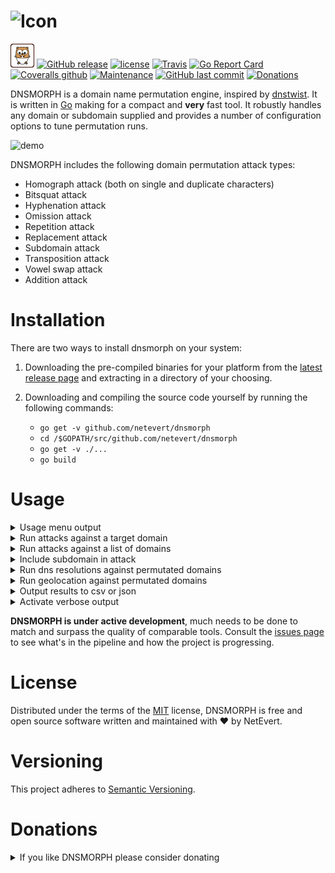 ![Icon](https://github.com/netevert/dnsmorph/blob/master/docs/icon.png)
==================================================================
[![baby-gopher](https://raw.githubusercontent.com/drnic/babygopher-site/gh-pages/images/babygopher-logo-small.png)](http://www.babygopher.org)
[![GitHub release](https://img.shields.io/github/release/netevert/dnsmorph.svg?style=flat-square)](https://github.com/netevert/dnsmorph/releases)
[![license](https://img.shields.io/github/license/netevert/dnsmorph.svg?style=flat-square)](https://github.com/netevert/dnsmorph/blob/master/LICENSE)
[![Travis](https://img.shields.io/travis/netevert/dnsmorph.svg?style=flat-square)](https://travis-ci.org/netevert/dnsmorph)
[![Go Report Card](https://goreportcard.com/badge/github.com/netevert/dnsmorph?style=flat-square)](https://goreportcard.com/report/github.com/netevert/dnsmorph)
[![Coveralls github](https://img.shields.io/coveralls/github/netevert/dnsmorph.svg?style=flat-square)](https://coveralls.io/github/netevert/dnsmorph)
[![Maintenance](https://img.shields.io/maintenance/yes/2018.svg?style=flat-square)]()
[![GitHub last commit](https://img.shields.io/github/last-commit/errantbot/dnsmorph.svg?style=flat-square)](https://github.com/netevert/dnsmorph/commit/master)
[![Donations](https://img.shields.io/badge/donate-bitcoin-orange.svg?logo=bitcoin&style=flat-square)](https://github.com/netevert/dnsmorph#donations)


DNSMORPH is a domain name permutation engine, inspired by [dnstwist](https://github.com/elceef/dnstwist). It is written in [Go](https://golang.org/) making for a compact and **very** fast tool. It robustly handles any domain or subdomain supplied and provides a number of configuration options to tune permutation runs. 

![demo](https://github.com/netevert/dnsmorph/blob/master/docs/demo.gif)

DNSMORPH includes the following domain permutation attack types:
- Homograph attack (both on single and duplicate characters)
- Bitsquat attack
- Hyphenation attack
- Omission attack
- Repetition attack
- Replacement attack
- Subdomain attack
- Transposition attack
- Vowel swap attack
- Addition attack

Installation
============
There are two ways to install dnsmorph on your system:

1. Downloading the pre-compiled binaries for your platform from the [latest release page](https://github.com/netevert/dnsmorph/releases) and extracting in a directory of your choosing.

2. Downloading and compiling the source code yourself by running the following commands:

    - ```go get -v github.com/netevert/dnsmorph```
    - `cd /$GOPATH/src/github.com/netevert/dnsmorph`
    - `go get -v ./...`
    - `go build`

Usage
========
<details><summary>Usage menu output</summary>
<p>

    dnsmorph -d domain | -l domains_file [-girv] [-csv | -json]
      -csv
            output to csv
      -d string
            target domain
      -g    geolocate domain
      -i    include subdomain
      -json
            output to json
      -l string
            domain list filepath
      -r    resolve domain
      -v    enable verbosity
</p>
</details>
<details><summary>Run attacks against a target domain</summary>
<p>

    ./dnsmorph -d amazon.com
</p>
</details>
<details><summary>Run attacks against a list of domains</summary>
<p>

    ./dnsmorph -l domains.txt
</p>
</details>
<details><summary>Include subdomain in attack</summary>
<p>

    ./dnsmorph -d staging.amazon.com -i
</p>
</details>
<details><summary>Run dns resolutions against permutated domains</summary>
<p>

    ./dnsmorph -d amazon.com -r
</p>
</details>
<details><summary>Run geolocation against permutated domains</summary>
<p>

    ./dnsmorph -d amazon.com -g
</p>
</details>
<details><summary>Output results to csv or json</summary>
<p>

    ./dnsmorph -d amazon.com -r -g -csv
    ./dnsmorph -d amazon.com -r -g -json
</p>
</details>
<details><summary>Activate verbose output</summary>
<p>

    ./dnsmorph -d staging.amazon.com -v
</p>
</details>
<p></p>

**DNSMORPH is under active development**, much needs to be done to match and surpass the quality of comparable tools. Consult the [issues page](https://github.com/netevert/dnsmorph/issues) to see what's in the pipeline and how the project is progressing.

License
=======

Distributed under the terms of the [MIT](http://www.linfo.org/mitlicense.html) license, DNSMORPH is free and open
source software written and maintained with ❤ by NetEvert.

Versioning
==========

This project adheres to [Semantic Versioning](https://semver.org/).

Donations
=========

<details><summary>If you like DNSMORPH please consider donating</summary>
<p>
    
    Bitcoin:  13i3hFGN1RaQqdeWqmPTMuYEj9FiJWuMWf
    Litecoin: LZqLoRNHvJyuKz99mNAgVUj6M8iyEQuio9
</p>
</details>